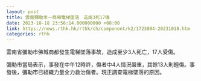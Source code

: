 ```yaml
---
layout: post
title: 雲南彌勒市一商場電梯墜落　造成3死17傷
date: 2023-10-18 23:56:14.000000000 +08:00
link: https://news.rthk.hk/rthk/ch/component/k2/1723804-20231018.htm
categories: rthk
---
```


雲南省彌勒市佛城商都發生電梯墜落事故，造成至少3人死亡，17人受傷。

彌勒市當局表示，事發在中午12時許，傷者中4人情況嚴重，其餘13人則輕傷。事發後，彌勒市已組織力量全力救治傷者。現正調查電梯墜落的原因。
